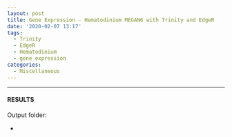 ```yaml
---
layout: post
title: Gene Expression - Hematodinium MEGAN6 with Trinity and EdgeR
date: '2020-02-07 13:17'
tags: 
  - Trinity
  - EdgeR
  - Hematodinium
  - gene expression
categories: 
  - Miscellaneous
---
```




---

#### RESULTS

Output folder:

- []()

